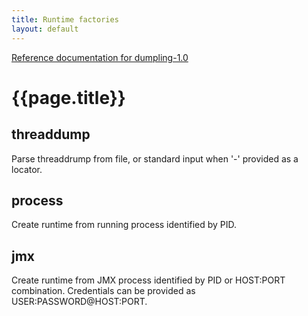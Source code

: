 ```yaml
---
title: Runtime factories
layout: default
---
```

[Reference documentation for dumpling-1.0](.)

# {{page.title}}

## threaddump
Parse threaddrump from file, or standard input when '-' provided as a locator.

## process
Create runtime from running process identified by PID.

## jmx
Create runtime from JMX process identified by PID or HOST:PORT combination. Credentials can be provided as USER:PASSWORD@HOST:PORT.
